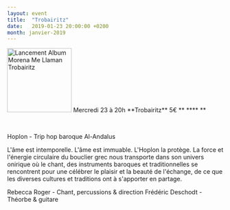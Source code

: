 ```yaml
---
layout: event
title:  "Trobairitz"
date:   2019-01-23 20:00:00 +0200
month: janvier-2019
---
```

<img class=" size-thumbnail wp-image-5604 alignleft" src="https://agendarts.files.wordpress.com/2018/10/lancement-morena-me-llaman-trobairitz-371.jpg?w=150" alt="Lancement Album Morena Me Llaman Trobairitz" width="150" height="150" />  
Mercredi 23 à 20h  
**Trobairitz**  
5€ ** ****  
** 

&nbsp;

Hoplon - Trip hop baroque Al-Andalus

L'âme est intemporelle. L'âme est immuable. L'Hoplon la protège. La force et l'énergie circulaire du bouclier grec nous transporte dans son univers onirique où le chant, des instruments baroques et traditionnelles se rencontrent pour une célébrer le plaisir et la beauté de l'échange, de ce que les diverses cultures et traditions ont à s'apporter en partage.

Rebecca Roger - Chant, percussions & direction Frédéric Deschodt - Théorbe & guitare
